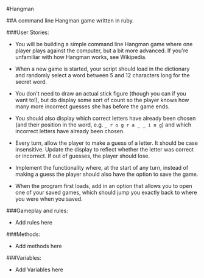 #Hangman

##A command line Hangman game written in ruby.

###User Stories:

* You will be building a simple command line Hangman game where one player plays against the computer, but a bit more advanced. If you're unfamiliar with how Hangman works, see Wikipedia.

* When a new game is started, your script should load in the dictionary and randomly select a word between 5 and 12 characters long for the secret word.

* You don't need to draw an actual stick figure (though you can if you want to!), but do display some sort of count so the player knows how many more incorrect guesses she has before the game ends. 

* You should also display which correct letters have already been chosen (and their position in the word, e.g. `_ r o g r a _ _ i n g`) and which incorrect letters have already been chosen.

* Every turn, allow the player to make a guess of a letter. It should be case insensitive. Update the display to reflect whether the letter was correct or incorrect. If out of guesses, the player should lose.

* Implement the functionality where, at the start of any turn, instead of making a guess the player should also have the option to save the game.

* When the program first loads, add in an option that allows you to open one of your saved games, which should jump you exactly back to where you were when you saved. 

###Gameplay and rules:

* Add rules here 

###Methods:

* Add methods here

###Variables:

* Add Variables here
